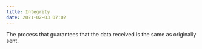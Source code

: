 ```yaml
---
title: Integrity
date: 2021-02-03 07:02
---
```

The process that guarantees that the data received is the same as originally
sent. 
